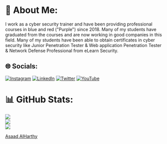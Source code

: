 # 💫 About Me:
I work as a cyber security trainer and have been providing professional courses in blue and red ("Purple") since 2018. Many of my students have graduated from the courses and are now working in good companies in this field. Many of my students have been able to obtain certificates in cyber security like Junior Penetration Tester & Web application Penetration Tester & Network Defense Professional from eLearn Security.


## 🌐 Socials:
[![Instagram](https://img.shields.io/badge/Instagram-%23E4405F.svg?logo=Instagram&logoColor=white)](https://instagram.com/5q_zx) [![LinkedIn](https://img.shields.io/badge/LinkedIn-%230077B5.svg?logo=linkedin&logoColor=white)](https://linkedin.com/in/asaad-alharthy) [![Twitter](https://img.shields.io/badge/Twitter-%231DA1F2.svg?logo=Twitter&logoColor=white)](https://twitter.com/0xBl4ck) [![YouTube](https://img.shields.io/badge/YouTube-%23FF0000.svg?logo=YouTube&logoColor=white)](https://youtube.com/@UCU80p-vLMqweSeGM-UMqbSw) 
# 📊 GitHub Stats:
![](https://github-readme-stats.vercel.app/api?username=crushingxom&theme=vue-dark&hide_border=false&include_all_commits=true&count_private=true)<br/>
![](https://github-readme-streak-stats.herokuapp.com/?user=crushingxom&theme=vue-dark&hide_border=false)<br/>
<a href="https://wigle.net">
<img border="0" src="https://wigle.net/bi/J_rJOm7Zc4YMW8d5qri82Q.png">
</a>
<div class="badge-base LI-profile-badge" data-locale="en_US" data-size="large" data-theme="dark" data-type="HORIZONTAL" data-vanity="asaad-alharthy" data-version="v1"><a class="badge-base__link LI-simple-link" href="https://om.linkedin.com/in/asaad-alharthy?trk=profile-badge">Asaad AlHarthy</a></div>
              
